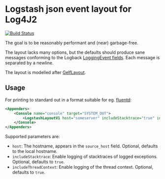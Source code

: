 # Logstash json event layout for Log4J2

[![Build Status](https://travis-ci.org/gsson/log4j2-logstash-layout.svg)](https://travis-ci.org/gsson/log4j2-logstash-layout)

The goal is to be reasonably performant and (near) garbage-free.

The layout lacks many options, but the defaults should produce sane messages conforming to the Logback [LoggingEvent fields](https://github.com/logstash/logstash-logback-encoder#loggingevent-fields). Each message is separated by a newline. 

The layout is modelled after [GelfLayout](https://github.com/apache/logging-log4j2/blob/master/log4j-core/src/main/java/org/apache/logging/log4j/core/layout/GelfLayout.java).

## Usage

For printing to standard out in a format suitable for eg. [fluentd](https://www.fluentd.org/):
```xml
<Appenders>
    <Console name="console" target="SYSTEM_OUT">
        <LogstashLayoutV1 host="someserver" includeStacktrace="true" includeThreadContext="false"/>
    </Console>
</Appenders>
```

Supported parameters are:
* `host`: The hostname, appears in the `source_host` field. Optional, defaults to the local hostname.
* `includeStacktrace`: Enable logging of stacktraces of logged exceptions. Optional, defaults to `true`.
* `includeThreadContext`: Enable logging of the thread context. Optional, defaults to `true`.
